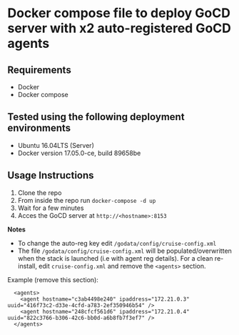 # Docker compose file to deploy GoCD server with x2 auto-registered GoCD agents

## Requirements
* Docker
* Docker compose

## Tested using the following deployment environments
* Ubuntu 16.04LTS (Server)
* Docker version 17.05.0-ce, build 89658be

## Usage Instructions

1. Clone the repo
2. From inside the repo run `docker-compose -d up`
3. Wait for a few minutes
4. Acces the GoCD server at `http://<hostname>:8153`

**Notes**

- To change the auto-reg key edit `/godata/config/cruise-config.xml`
- The file `/godata/config/cruise-config.xml` will be populated/overwritten when the stack is launched (i.e with agent reg details). For a clean re-install, edit `cruise-config.xml` and remove the `<agents>` section.

Example (remove this section):

```
  <agents>
    <agent hostname="c3ab4498e240" ipaddress="172.21.0.3" uuid="416f73c2-d33e-4cfd-a783-2ef350946b54" />
    <agent hostname="248cfcf561d6" ipaddress="172.21.0.4" uuid="822c3766-b306-42c6-bb0d-a6b8fb7f3ef7" />
  </agents>
```
